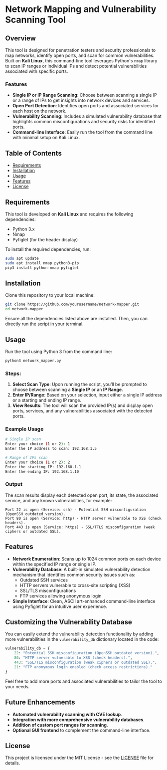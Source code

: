 # Network Mapping and Vulnerability Scanning Tool

## Overview

This tool is designed for penetration testers and security professionals to map networks, identify open ports, and scan for common vulnerabilities. Built on **Kali Linux**, this command-line tool leverages Python's `nmap` library to scan IP ranges or individual IPs and detect potential vulnerabilities associated with specific ports.

### Features
- **Single IP or IP Range Scanning**: Choose between scanning a single IP or a range of IPs to get insights into network devices and services.
- **Open Port Detection**: Identifies open ports and associated services for each host on the network.
- **Vulnerability Scanning**: Includes a simulated vulnerability database that highlights common misconfigurations and security risks for identified ports.
- **Command-line Interface**: Easily run the tool from the command line with minimal setup on Kali Linux.
  
## Table of Contents

- [Requirements](#requirements)
- [Installation](#installation)
- [Usage](#usage)
- [Features](#features)
- [License](#license)

## Requirements

This tool is developed on **Kali Linux** and requires the following dependencies:

- Python 3.x
- Nmap
- Pyfiglet (for the header display)

To install the required dependencies, run:

```bash
sudo apt update
sudo apt install nmap python3-pip
pip3 install python-nmap pyfiglet
```

## Installation

Clone this repository to your local machine:

```bash
git clone https://github.com/yourusername/network-mapper.git
cd network-mapper
```

Ensure all the dependencies listed above are installed. Then, you can directly run the script in your terminal.

## Usage

Run the tool using Python 3 from the command line:

```bash
python3 network_mapper.py
```

### Steps:
1. **Select Scan Type**: Upon running the script, you’ll be prompted to choose between scanning a **Single IP** or an **IP Range**.
2. **Enter IP/Range**: Based on your selection, input either a single IP address or a starting and ending IP range.
3. **View Results**: The tool will scan the provided IP(s) and display open ports, services, and any vulnerabilities associated with the detected ports.

### Example Usage

```bash
# Single IP scan
Enter your choice (1 or 2): 1
Enter the IP address to scan: 192.168.1.5

# Range of IPs scan
Enter your choice (1 or 2): 2
Enter the starting IP: 192.168.1.1
Enter the ending IP: 192.168.1.10
```

### Output

The scan results display each detected open port, its state, the associated service, and any known vulnerabilities, for example:

```
Port 22 is open (Service: ssh) - Potential SSH misconfiguration (OpenSSH outdated version).
Port 80 is open (Service: http) - HTTP server vulnerable to XSS (check headers).
Port 443 is open (Service: https) - SSL/TTLS misconfiguration (weak ciphers or outdated SSL).
```

## Features

- **Network Enumeration**: Scans up to 1024 common ports on each device within the specified IP range or single IP.
- **Vulnerability Database**: A built-in simulated vulnerability detection mechanism that identifies common security issues such as:
  - Outdated SSH services
  - HTTP servers vulnerable to cross-site scripting (XSS)
  - SSL/TLS misconfigurations
  - FTP services allowing anonymous login
- **Simple Interface**: Clean, ASCII art-enhanced command-line interface using Pyfiglet for an intuitive user experience.

## Customizing the Vulnerability Database

You can easily extend the vulnerability detection functionality by adding more vulnerabilities in the `vulnerability_db` dictionary located in the code:

```python
vulnerability_db = {
    22: "Potential SSH misconfiguration (OpenSSH outdated version).",
    80: "HTTP server vulnerable to XSS (check headers).",
    443: "SSL/TLS misconfiguration (weak ciphers or outdated SSL).",
    21: "FTP anonymous login enabled (check access restrictions)."
}
```

Feel free to add more ports and associated vulnerabilities to tailor the tool to your needs.

## Future Enhancements

- **Automated vulnerability scanning with CVE lookup**.
- **Integration with more comprehensive vulnerability databases**.
- **Addition of custom port ranges for scanning**.
- **Optional GUI frontend** to complement the command-line interface.

## License

This project is licensed under the MIT License - see the [LICENSE](LICENSE) file for details.
